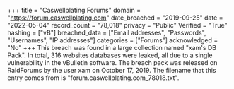 +++
title = "Caswellplating Forums"
domain = "https://forum.caswellplating.com"
date_breached = "2019-09-25"
date = "2022-05-04"
record_count = "78,018"
privacy = "Public"
Verified = "True"
hashing = ["vB"]
breached_data = ["Email addresses", "Passwords", "Usernames", "IP addresses"]
categories = ["Forums"]
acknowledged = "No"
+++
This breach was found in a large collection named "xam's DB Pack". In total, 316 websites databases were leaked, all due to a single vulnerability in the vBulletin software. The breach pack was released on RaidForums by the user xam on October 17, 2019. The filename that this entry comes from is "forum.caswellplating.com_78018.txt".
